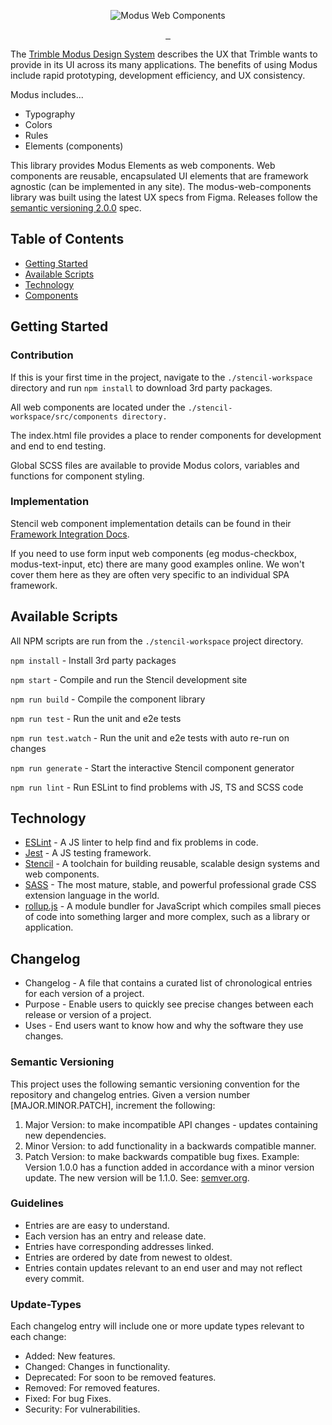 <p align="center">
  <img src="https://user-images.githubusercontent.com/84749026/148590605-2eb2a27d-4a7e-4e62-909f-ad8c0e72cd79.png" alt="Modus Web Components" />
</p>

<p align="center">
  <a href="https://modus-web-components.trimble.com/" target="_blank">
    <img src="https://cdn.jsdelivr.net/gh/storybookjs/brand@master/badge/badge-storybook.svg" alt/>
  </a>
  <a href="https://www.npmjs.com/package/@trimble-oss/modus-web-components">
    <img src="https://img.shields.io/github/package-json/v/trimble-oss/modus-web-components?color=blue&filename=stencil-workspace%2Fpackage.json" alt/>
  </a>
  <a href="https://github.com/trimble-oss/modus-web-components/graphs/contributors">
    <img src="https://img.shields.io/github/contributors/trimble-oss/modus-web-components?color=lightblue" alt/>
  </a>
</p>

The [Trimble Modus Design System](https://modus.trimble.com/) describes the UX that Trimble wants to provide in its UI across its many applications. The benefits of using Modus include rapid prototyping, development efficiency, and UX consistency.

Modus includes...

- Typography
- Colors
- Rules
- Elements (components)

This library provides Modus Elements as web components. Web components are reusable, encapsulated UI elements that are framework agnostic (can be implemented in any site). The modus-web-components library was built using the latest UX specs from Figma. Releases follow the [semantic versioning 2.0.0](https://semver.org/) spec.

## Table of Contents

- [Getting Started](#getting-started)
- [Available Scripts](#available-scripts)
- [Technology](#technology)
- [Components](#components)

## Getting Started

### Contribution

If this is your first time in the project, navigate to the `./stencil-workspace` directory and run `npm install` to download 3rd party packages.

All web components are located under the `./stencil-workspace/src/components directory.`

The index.html file provides a place to render components for development and end to end testing.

Global SCSS files are available to provide Modus colors, variables and functions for component styling.

### Implementation

Stencil web component implementation details can be found in their [Framework Integration Docs](https://stenciljs.com/docs/overview).

If you need to use form input web components (eg modus-checkbox, modus-text-input, etc) there are many good examples online.
We won't cover them here as they are often very specific to an individual SPA framework.

## Available Scripts

All NPM scripts are run from the `./stencil-workspace` project directory.

`npm install` - Install 3rd party packages

`npm start` - Compile and run the Stencil development site

`npm run build` - Compile the component library

`npm run test` - Run the unit and e2e tests

`npm run test.watch` - Run the unit and e2e tests with auto re-run on changes

`npm run generate` - Start the interactive Stencil component generator

`npm run lint` - Run ESLint to find problems with JS, TS and SCSS code

## Technology

- [ESLint](https://eslint.org/) - A JS linter to help find and fix problems in code.
- [Jest](https://jestjs.io/) - A JS testing framework.
- [Stencil](https://stenciljs.com/) - A toolchain for building reusable, scalable design systems and web components.
- [SASS](https://sass-lang.com/) - The most mature, stable, and powerful professional grade CSS extension language in the world.
- [rollup.js](https://rollupjs.org/) - A module bundler for JavaScript which compiles small pieces of code into something larger and more complex, such as a library or application.

## Changelog

- Changelog - A file that contains a curated list of chronological entries for each version of a project.
- Purpose - Enable users to quickly see precise changes between each release or version of a project.
- Uses - End users want to know how and why the software they use changes.

### Semantic Versioning

This project uses the following semantic versioning convention for the repository and changelog entries.
Given a version number [MAJOR.MINOR.PATCH], increment the following:

1. Major Version: to make incompatible API changes - updates containing new dependencies.
2. Minor Version: to add functionality in a backwards compatible manner.
3. Patch Version: to make backwards compatible bug fixes.
   Example: Version 1.0.0 has a function added in accordance with a minor version update. The new version will be 1.1.0.
   See: [semver.org](https://semver.org/spec/v2.0.0.html).

### Guidelines

- Entries are are easy to understand.
- Each version has an entry and release date.
- Entries have corresponding addresses linked.
- Entries are ordered by date from newest to oldest.
- Entries contain updates relevant to an end user and may not reflect every commit.

### Update-Types

Each changelog entry will include one or more update types relevant to each change:

- Added: New features.
- Changed: Changes in functionality.
- Deprecated: For soon to be removed features.
- Removed: For removed features.
- Fixed: For bug Fixes.
- Security: For vulnerabilities.
